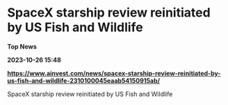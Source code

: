 # SpaceX starship review reinitiated by US Fish and Wildlife
**Top News**

**2023-10-26 15:48**

**https://www.ainvest.com/news/spacex-starship-review-reinitiated-by-us-fish-and-wildlife-2310100045eaab54150915ab/**

SpaceX starship review reinitiated by US Fish and Wildlife
